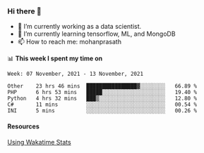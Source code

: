 ### Hi there 👋

- 🔭 I’m currently working as a data scientist.
- 🌱 I’m currently learning tensorflow, ML, and MongoDB
- 📫 How to reach me: mohanprasath

📊 **This week I spent my time on**
<!--START_SECTION:waka-->
```text
Week: 07 November, 2021 - 13 November, 2021

Other    23 hrs 46 mins  ████████████████▓░░░░░░░░   66.89 % 
PHP      6 hrs 53 mins   █████░░░░░░░░░░░░░░░░░░░░   19.40 % 
Python   4 hrs 32 mins   ███▒░░░░░░░░░░░░░░░░░░░░░   12.80 % 
C#       11 mins         ░░░░░░░░░░░░░░░░░░░░░░░░░   00.54 % 
INI      5 mins          ░░░░░░░░░░░░░░░░░░░░░░░░░   00.26 % 
```
<!--END_SECTION:waka-->

#### Resources
[Using Wakatime Stats](https://github.com/marketplace/actions/waka-readme)
